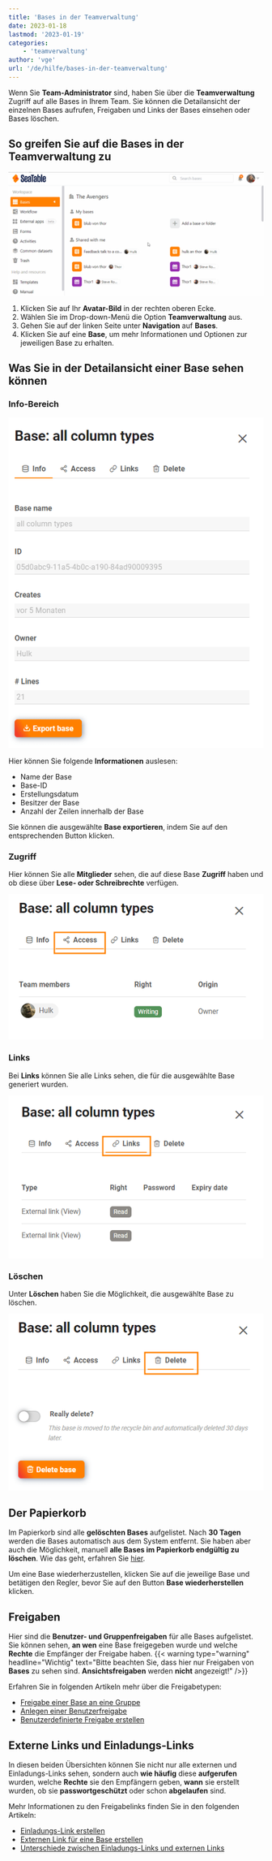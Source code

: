 ```yaml
---
title: 'Bases in der Teamverwaltung'
date: 2023-01-18
lastmod: '2023-01-19'
categories:
    - 'teamverwaltung'
author: 'vge'
url: '/de/hilfe/bases-in-der-teamverwaltung'
---
```


Wenn Sie **Team-Administrator** sind, haben Sie über die **Teamverwaltung** Zugriff auf alle Bases in Ihrem Team. Sie können die Detailansicht der einzelnen Bases aufrufen, Freigaben und Links der Bases einsehen oder Bases löschen.

## So greifen Sie auf die Bases in der Teamverwaltung zu

![Bases in der Teamverwaltung](images/bases-in-der-teamverwaltung.gif)

1. Klicken Sie auf Ihr **Avatar-Bild** in der rechten oberen Ecke.
2. Wählen Sie im Drop-down-Menü die Option **Teamverwaltung** aus.
3. Gehen Sie auf der linken Seite unter **Navigation** auf **Bases**.
4. Klicken Sie auf eine **Base**, um mehr Informationen und Optionen zur jeweiligen Base zu erhalten.

## Was Sie in der Detailansicht einer Base sehen können

### Info-Bereich

![Basedetailanzeige](images/Basedetailanzeige-1.png)

Hier können Sie folgende **Informationen** auslesen:

- Name der Base
- Base-ID
- Erstellungsdatum
- Besitzer der Base
- Anzahl der Zeilen innerhalb der Base

Sie können die ausgewählte **Base exportieren**, indem Sie auf den entsprechenden Button klicken.

### Zugriff

Hier können Sie alle **Mitglieder** sehen, die auf diese Base **Zugriff** haben und ob diese über **Lese- oder Schreibrechte** verfügen.

![Zugriff](images/Access-1.png)

### Links

Bei **Links** können Sie alle Links sehen, die für die ausgewählte Base generiert wurden.

![Verlinkungen](images/Links-1.png)

### Löschen

Unter **Löschen** haben Sie die Möglichkeit, die ausgewählte Base zu löschen.

![Löschen](images/Delete-1.png)

## Der Papierkorb

Im Papierkorb sind alle **gelöschten Bases** aufgelistet. Nach **30 Tagen** werden die Bases automatisch aus dem System entfernt. Sie haben aber auch die Möglichkeit, manuell **alle Bases im Papierkorb endgültig zu löschen**. Wie das geht, erfahren Sie [hier](https://seatable.io/docs/teamverwaltung/den-papierkorb-in-der-teamverwaltung-leeren/).

Um eine Base wiederherzustellen, klicken Sie auf die jeweilige Base und betätigen den Regler, bevor Sie auf den Button **Base wiederherstellen** klicken.

## Freigaben

Hier sind die **Benutzer- und Gruppenfreigaben** für alle Bases aufgelistet. Sie können sehen, **an wen** eine Base freigegeben wurde und welche **Rechte** die Empfänger der Freigabe haben. {{< warning  type="warning" headline="Wichtig"  text="Bitte beachten Sie, dass hier nur Freigaben von **Bases** zu sehen sind. **Ansichtsfreigaben** werden **nicht** angezeigt!" />}}

Erfahren Sie in folgenden Artikeln mehr über die Freigabetypen:

- [Freigabe einer Base an eine Gruppe](https://seatable.io/docs/freigabelinks/freigabe-einer-base-an-eine-gruppe/)
- [Anlegen einer Benutzerfreigabe](https://seatable.io/docs/freigabelinks/anlegen-einer-benutzerfreigabe/)
- [Benutzerdefinierte Freigabe erstellen](https://seatable.io/docs/berechtigungen/benutzerdefinierte-freigabe-erstellen/)

## Externe Links und Einladungs-Links

In diesen beiden Übersichten können Sie nicht nur alle externen und Einladungs-Links sehen, sondern auch **wie häufig** diese **aufgerufen** wurden, welche **Rechte** sie den Empfängern geben, **wann** sie erstellt wurden, ob sie **passwortgeschützt** oder schon **abgelaufen** sind.

Mehr Informationen zu den Freigabelinks finden Sie in den folgenden Artikeln:

- [Einladungs-Link erstellen](https://seatable.io/docs/freigabelinks/einladungs-link-erklaert/)
- [Externen Link für eine Base erstellen](https://seatable.io/docs/freigabelinks/externer-link-erklaert/)
- [Unterschiede zwischen Einladungs-Links und externen Links](https://seatable.io/docs/freigabelinks/unterschiede-zwischen-einladungs-links-und-externen-links/)
